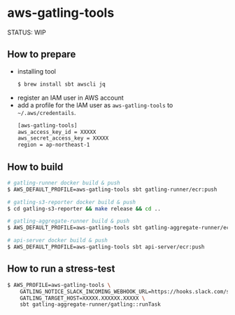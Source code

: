 # aws-gatling-tools

STATUS: WIP

## How to prepare

- installing tool
    ```sh
    $ brew install sbt awscli jq
    ```
- register an IAM user in AWS account
- add a profile for the IAM user as `aws-gatling-tools` to `~/.aws/credentails`.
    ```sh
    [aws-gatling-tools]
    aws_access_key_id = XXXXX
    aws_secret_access_key = XXXXX
    region = ap-northeast-1 
    ```

## How to build

```sh
# gatling-runner docker build & push
$ AWS_DEFAULT_PROFILE=aws-gatling-tools sbt gatling-runner/ecr:push

# gatling-s3-reporter docker build & push
$ cd gatling-s3-reporter && make release && cd ..

# gatling-aggregate-runner build & push
$ AWS_DEFAULT_PROFILE=aws-gatling-tools sbt gatling-aggregate-runner/ecr:push

# api-server docker build & push
$ AWS_DEFAULT_PROFILE=aws-gatling-tools sbt api-server/ecr:push
```

## How to run a stress-test

```sh
$ AWS_PROFILE=aws-gatling-tools \
    GATLING_NOTICE_SLACK_INCOMING_WEBHOOK_URL=https://hooks.slack.com/services/xxxxx \
    GATLING_TARGET_HOST=XXXXX.XXXXXX.XXXXX \
    sbt gatling-aggregate-runner/gatling::runTask
```
